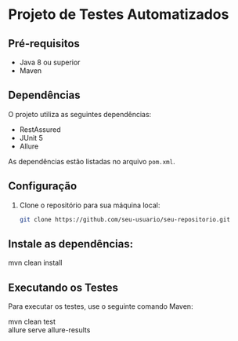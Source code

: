 # Projeto de Testes Automatizados

## Pré-requisitos
- Java 8 ou superior
- Maven

## Dependências
O projeto utiliza as seguintes dependências:
- RestAssured
- JUnit 5
- Allure

As dependências estão listadas no arquivo `pom.xml`.

## Configuração

1. Clone o repositório para sua máquina local:
   ```sh
   git clone https://github.com/seu-usuario/seu-repositorio.git


## Instale as dependências:
mvn clean install

## Executando os Testes
Para executar os testes, use o seguinte comando Maven:

mvn clean test  
allure serve allure-results
